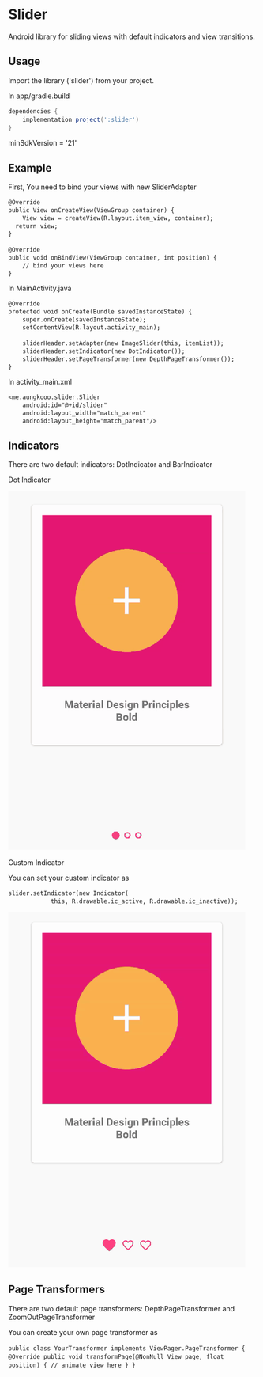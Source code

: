 # Slider
Android library for sliding views with default indicators and view transitions.

Usage
-----
Import the library ('slider') from your project.

In app/gradle.build

```groovy
dependencies {
    implementation project(':slider')
}
```

minSdkVersion = '21'

Example
-------

First, You need to bind your views with new SliderAdapter

    @Override
    public View onCreateView(ViewGroup container) {
        View view = createView(R.layout.item_view, container);
	  return view;
    }

    @Override
    public void onBindView(ViewGroup container, int position) {
        // bind your views here
    }

In MainActivity.java

    @Override
    protected void onCreate(Bundle savedInstanceState) {
        super.onCreate(savedInstanceState);
        setContentView(R.layout.activity_main);

        sliderHeader.setAdapter(new ImageSlider(this, itemList));
        sliderHeader.setIndicator(new DotIndicator());
        sliderHeader.setPageTransformer(new DepthPageTransformer());
    }
    
In activity_main.xml

    <me.aungkooo.slider.Slider
        android:id="@+id/slider"
        android:layout_width="match_parent"
        android:layout_height="match_parent"/>

	  
Indicators
----------
There are two default indicators: DotIndicator and BarIndicator

Dot Indicator

![screenrecord](/resource/default_indicator.gif)

Custom Indicator

You can set your custom indicator as

	slider.setIndicator(new Indicator(
                this, R.drawable.ic_active, R.drawable.ic_inactive));

![screenrecord](/resource/custom_indicator.gif)

Page Transformers
-----------------
There are two default page transformers: DepthPageTransformer and ZoomOutPageTransformer

You can create your own page transformer as

`
public class YourTransformer implements ViewPager.PageTransformer
{
    @Override
    public void transformPage(@NonNull View page, float position) {
        // animate view here
    }
}
`